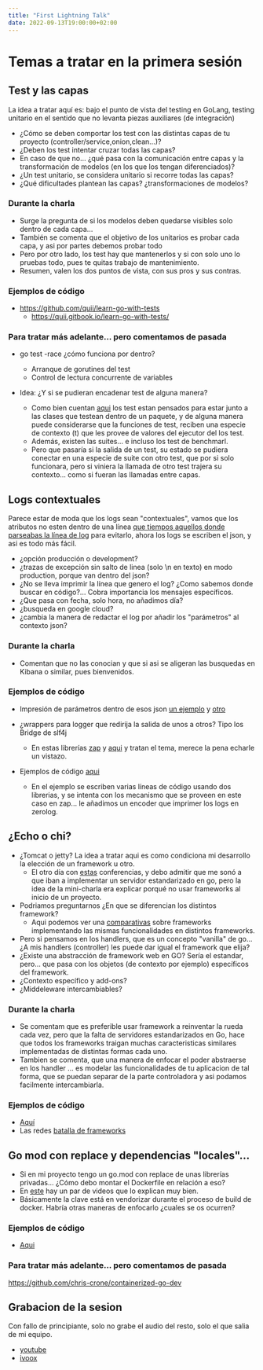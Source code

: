 ```yaml
---
title: "First Lightning Talk"
date: 2022-09-13T19:00:00+02:00
---
```


# Temas a tratar en la primera sesión

## Test y las capas
La idea a tratar aquí es: bajo el punto de vista del testing en GoLang, testing unitario en el sentido que no levanta piezas auxiliares (de integración)

- ¿Cómo se deben comportar los test con las distintas capas de tu proyecto (controller/service,onion,clean...)?
- ¿Deben los test intentar cruzar todas las capas?
- En caso de que no... ¿qué pasa con la comunicación entre capas y la transformación de modelos (en los que los tengan diferenciados)?
- ¿Un test unitario, se considera unitario si recorre todas las capas?
- ¿Qué dificultades plantean las capas? ¿transformaciones de modelos?

### Durante la charla
* Surge la pregunta de si los modelos deben quedarse visibles solo dentro de cada capa...
* También se comenta que el objetivo de los unitarios es probar cada capa, y asi por partes debemos probar todo
* Pero por otro lado, los test hay que mantenerlos y si con solo uno lo pruebas todo, pues te quitas trabajo de mantenimiento.
* Resumen, valen los dos puntos de vista, con sus pros y sus contras.

### Ejemplos de código 
* https://github.com/quii/learn-go-with-tests
    * https://quii.gitbook.io/learn-go-with-tests/

### Para tratar más adelante... pero comentamos de pasada
* go test -race ¿cómo funciona por dentro?
    * Arranque de gorutines del test
    * Control de lectura concurrente de variables

* Idea: ¿Y si se pudieran encadenar test de alguna manera?
    * Como bien cuentan [aqui](https://stackoverflow.com/questions/59064256/is-it-possible-to-call-a-test-func-from-another-file-to-start-the-testing) los test estan pensados para estar junto a las clases que testean dentro de un paquete, y de alguna manera puede considerarse que la funciones de test, reciben una especie de contexto (t) que les provee de valores del ejecutor del los test.
    * Además, existen las suites... e incluso los test de benchmarl.
    * Pero que pasaría si la salida de un test, su estado se pudiera conectar en una especie de suite con otro test, que por si solo funcionara, pero si viniera la llamada de otro test trajera su contexto... como si fueran las llamadas entre capas.

## Logs contextuales
Parece estar de moda que los logs sean "contextuales", vamos que los atributos no esten dentro de una línea [que tiempos aquellos donde parseabas la línea de log](https://www.elastic.co/guide/en/logstash/current/plugins-filters-grok.html) para evitarlo, ahora los logs se escriben el json, y asi es todo más fácil.

- ¿opción producción o development? 
- ¿trazas de excepción sin salto de linea (solo \n en texto) en modo production, porque van dentro del json?
- ¿No se lleva imprimir la línea que genero el log? ¿Como sabemos donde buscar en código?... Cobra importancia los mensajes específicos.
- ¿Que pasa con fecha, solo hora, no añadimos día?
- ¿busqueda en google cloud?
- ¿cambia la manera de redactar el log por añadir los "parámetros" al contexto json?

### Durante la charla
* Comentan que no las conocian y que si asi se aligeran las busquedas en Kibana o similar, pues bienvenidos.

### Ejemplos de código 
- Impresión de parámetros dentro de esos json [un ejemplo](https://golangbyexample.com/print-struct-variables-golang/) y [otro](https://gosamples.dev/print-struct-variables/)

- ¿wrappers para logger que redirija la salida de unos a otros? Tipo los Bridge de slf4j
    - En estas librerías [zap](https://github.com/uber-go/zap/issues/654) y [aqui](https://stackoverflow.com/questions/70512120/how-to-access-fields-in-zap-hooks) y tratan el tema, merece la pena echarle un vistazo. 

- Ejemplos de código [aqui](https://github.com/equilibristofgo/sandbox/tree/main/01_bridge_logging/README.md)
    - En el ejemplo se escriben varias líneas de código usando dos librerias, y se intenta con los mecanismo que se proveen en este caso en zap... le añadimos un encoder que imprimer los logs en zerolog.

## ¿Echo o chi? 
- ¿Tomcat o jetty? La idea a tratar aqui es como condiciona mi desarrollo la elección de un framework u otro.
    - El otro día con [estas](https://youtu.be/JDRPfIlNqEs) conferencias, y debo admitir que me sonó a que iban a implementar un servidor estandarizado en go, pero la idea de la mini-charla era explicar porqué no usar frameworks al inicio de un proyecto.
- Podriamos preguntarnos ¿En que se diferencian los distintos framework?
    - Aqui podemos ver una [comparativas](https://github.com/CoderVlogger/go-web-frameworks) sobre frameworks implementando las mismas funcionalidades en distintos frameworks.
- Pero si pensamos en los handlers, que es un concepto "vanilla" de go... ¿A mis handlers (controller) les puede dar igual el framework que elija? 
- ¿Existe una abstracción de framework web en GO? Sería el estandar, pero... que pasa con los objetos (de contexto por ejemplo) específicos del framework. 
- ¿Contexto específico y add-ons? 
- ¿Middeleware intercambiables?

### Durante la charla
* Se comentam que es preferible usar framework a reinventar la rueda cada vez, pero que la falta de servidores estandarizados en Go, hace que todos los frameworks traigan muchas caracteristicas similares implementadas de distintas formas cada uno.
* Tambien se comenta, que una manera de enfocar el poder abstraerse en los handler ... es modelar las funcionalidades de tu aplicacion de tal forma, que se puedan separar de la parte controladora y asi podamos facilmente intercambiarla.

### Ejemplos de código
- [Aquí](https://github.com/equilibristofgo/sandbox/tree/main/02_echo_chi/README.md)
- Las redes [batalla de frameworks](https://twitter.com/preslavrachev/status/1557739724286349312)

## Go mod con replace y dependencias "locales"... 
- Si en mi proyecto tengo un go.mod con replace de unas librerías privadas... ¿Cómo debo montar el Dockerfile en relación a eso?
- En [este](https://www.codervlogger.com/dockerfile-for-a-go-project-with-mod-replace-directive/) hay un par de videos que lo explican muy bien.
- Básicamente la clave está en vendorizar durante el proceso de build de docker. Habría otras maneras de enfocarlo ¿cuales se os ocurren?

### Ejemplos de código 
- [Aqui](https://github.com/equilibristofgo/sandbox/tree/main/03_mod_replace/README.md)

### Para tratar más adelante... pero comentamos de pasada
https://github.com/chris-crone/containerized-go-dev

## Grabacion de la sesion
Con fallo de principiante, solo no grabe el audio del resto, solo el que salia de mi equipo.
- [youtube](https://www.youtube.com/watch?v=yS1d4oQW66k)
- [ivoox](https://www.ivoox.com/podcast-equilibrist-of-go_sq_f11669874_1.html)